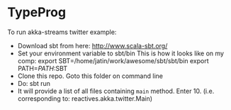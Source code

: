# TypeProg

To run akka-streams twitter example:
  * Download sbt from here: http://www.scala-sbt.org/
  * Set your environment variable to sbt/bin
This is how it looks like on my comp:
export SBT=/home/jatin/work/awesome/sbt/sbt/bin
export PATH=$PATH:$SBT
  * Clone this repo. Goto this folder on command line
  * Do: sbt run
  * It will provide a list of all files containing `main` method. Enter 10. (i.e. corresponding to: reactives.akka.twitter.Main)
